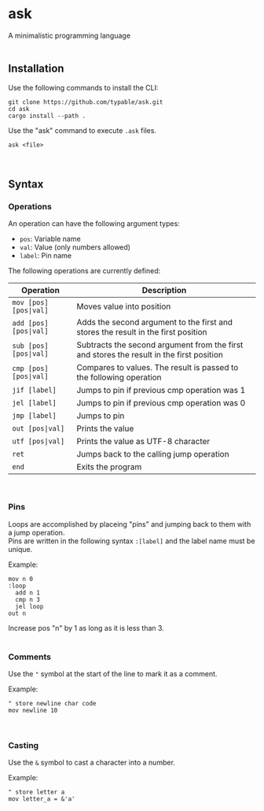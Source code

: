 # ask
A minimalistic programming language
<br>
<br>

## Installation

Use the following commands to install the CLI:

```
git clone https://github.com/typable/ask.git
cd ask
cargo install --path .
```
Use the "ask" command to execute `.ask` files.
```
ask <file>
```
<br>

## Syntax

### Operations

An operation can have the following argument types:

- `pos`: Variable name
- `val`: Value (only numbers allowed)
- `label`: Pin name

The following operations are currently defined:

|Operation|Description|
|---|---|
|`mov [pos] [pos\|val]`|Moves value into position|
|`add [pos] [pos\|val]`|Adds the second argument to the first and stores the result in the first position|
|`sub [pos] [pos\|val]`|Subtracts the second argument from the first and stores the result in the first position|
|`cmp [pos] [pos\|val]`|Compares to values. The result is passed to the following operation|
|`jif [label]`|Jumps to pin if previous cmp operation was 1|
|`jel [label]`|Jumps to pin if previous cmp operation was 0|
|`jmp [label]`|Jumps to pin|
|`out [pos\|val]`|Prints the value|
|`utf [pos\|val]`|Prints the value as UTF-8 character|
|`ret`|Jumps back to the calling jump operation|
|`end`|Exits the program|
<br>

### Pins

Loops are accomplished by placeing "pins" and jumping back to them with a jump operation.<br>
Pins are written in the following syntax `:[label]` and the label name must be unique.

Example:
```
mov n 0
:loop
  add n 1
  cmp n 3
  jel loop
out n
```
Increase pos "n" by 1 as long as it is less than 3.
<br>
<br>

### Comments

Use the `"` symbol at the start of the line to mark it as a comment.

Example:
```
" store newline char code
mov newline 10
```
<br>

### Casting

Use the `&` symbol to cast a character into a number.

Example:
```
" store letter a
mov letter_a = &'a'
```

